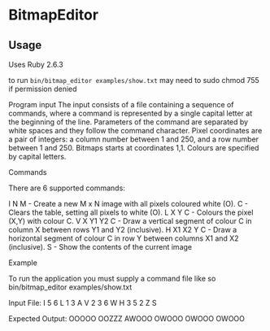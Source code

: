 # BitmapEditor

## Usage

Uses Ruby 2.6.3

to run `bin/bitmap_editor examples/show.txt`
may need to sudo chmod 755 if permission denied

Program input
The input consists of a file containing a sequence of commands, where a command is represented by a single capital letter at the beginning of the line.
Parameters of the command are separated by white spaces and they follow the command character.
Pixel coordinates are a pair of integers: a column number between 1 and 250, and a row number between 1 and 250.
Bitmaps starts at coordinates 1,1. Colours are specified by capital letters.

Commands

There are 6 supported commands:

I N M - Create a new M x N image with all pixels coloured white (O).
C - Clears the table, setting all pixels to white (O).
L X Y C - Colours the pixel (X,Y) with colour C.
V X Y1 Y2 C - Draw a vertical segment of colour C in column X between rows Y1 and Y2 (inclusive).
H X1 X2 Y C - Draw a horizontal segment of colour C in row Y between columns X1 and X2 (inclusive).
S - Show the contents of the current image

Example

To run the application you must supply a command file like so bin/bitmap_editor examples/show.txt

Input File:
I 5 6
L 1 3 A
V 2 3 6 W
H 3 5 2 Z
S

Expected Output:
OOOOO
OOZZZ
AWOOO
OWOOO
OWOOO
OWOOO
